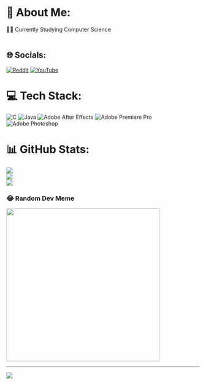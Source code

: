 # 💫 About Me:
🧑‍🎓 Currently Studying Computer Science<br><br>


## 🌐 Socials:
[![Reddit](https://img.shields.io/badge/Reddit-%23FF4500.svg?logo=Reddit&logoColor=white)](https://reddit.com/user/Zyche1) [![YouTube](https://img.shields.io/badge/YouTube-%23FF0000.svg?logo=YouTube&logoColor=white)](https://youtube.com/@xynitys7951) 

# 💻 Tech Stack:
![C](https://img.shields.io/badge/c-%2300599C.svg?style=for-the-badge&logo=c&logoColor=white) ![Java](https://img.shields.io/badge/java-%23ED8B00.svg?style=for-the-badge&logo=openjdk&logoColor=white) ![Adobe After Effects](https://img.shields.io/badge/Adobe%20After%20Effects-9999FF.svg?style=for-the-badge&logo=Adobe%20After%20Effects&logoColor=white) ![Adobe Premiere Pro](https://img.shields.io/badge/Adobe%20Premiere%20Pro-9999FF.svg?style=for-the-badge&logo=Adobe%20Premiere%20Pro&logoColor=white) ![Adobe Photoshop](https://img.shields.io/badge/adobe%20photoshop-%2331A8FF.svg?style=for-the-badge&logo=adobe%20photoshop&logoColor=white)
# 📊 GitHub Stats:
![](https://github-readme-stats.vercel.app/api?username=Zycheee&theme=dark&hide_border=false&include_all_commits=false&count_private=false)<br/>
![](https://github-readme-streak-stats.herokuapp.com/?user=Zycheee&theme=dark&hide_border=false)<br/>
![](https://github-readme-stats.vercel.app/api/top-langs/?username=Zycheee&theme=dark&hide_border=false&include_all_commits=false&count_private=false&layout=compact)

### 😂 Random Dev Meme
<img src='https://randommeme-five.vercel.app/' style="height: 400px;"/>

---
[![](https://visitcount.itsvg.in/api?id=Zycheee&icon=1&color=12)](https://visitcount.itsvg.in)

<!-- Proudly created with GPRM ( https://gprm.itsvg.in ) -->
